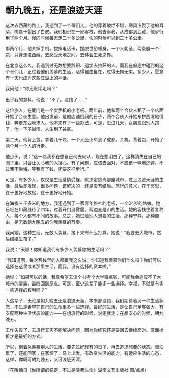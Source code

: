 # 朝九晚五，还是浪迹天涯

这次去西藏的路上，我遇到了一个哥们儿，他的穿着破烂不堪，寒风冻裂了他的耳朵，嘴唇干裂出了白皮。我们相识在一家客栈，他告诉我，从成都到西藏，他步行用了两个月。慢的时候每天走二十多公里，快的时候可以到三十多公里。 

那两个月，他关掉手机，拔掉电话卡，摆脱世俗缠身，一个人朝圣，两条腿一个包，只身走进西藏，去感受天地之间，去体会生死之界。 

在北京这么久，我遇到过无数想要辞职、退学去拉萨的人。而我在旅途中碰到的这个哥们儿，正过着他们羡慕的生活，活得自由自在，过得无拘无束。多少人，愿意有一天也成为这些江湖上的神话。 

我问他：“你还继续走吗？” 

出乎我的意料，他说：“不了。没钱了……” 

这位旅人，在厦门是一个卖手机的小老板。两年前，他和两个合伙人租了一个店面开始了合伙生意。他出发前，是他店铺倒闭的日子，两个合伙人开始东拼西凑地借钱，奔走东西地求人。他本来有了一些办法，可是，没过几天，女朋友跟别人跑了，他一下子崩溃，人生到了谷底。 

第二天，他背上包，拿着几千块，一个人坐火车到了成都。关机，背着包，开始了两个月一个人的行走。 

他点头，说：“这一路我都在想自己何去何从，现在想明白了，这样消失在自己的圈子里，只会让关心我的人担心。有了问题，应该去面对，不应该一味地逃避。不过我不后悔，等我有了钱，还要这样步行。” 

可是，有多少人，仅仅是生活爱情受挫，就决定逃离那座城市，过上浪迹天涯的生活，最后却发现，很多问题，该解决的，还是没有结局。旅行的意义，在于冥思，在于更好地放松，在于更好地开始。 

在海拔三千多米的地方，我还遇到了一家青年旅社的老板，一个24岁的姑娘。她已经在川藏线待了四年，过着开门没雾霾，两边全是山的生活。她的客栈住着各种人，每个人都有不同的故事。总之，她过着别人想要的生活，那种宁静，那种自由，是无数朝九晚五的你我羡慕的节奏。 

我问她，这种生活，无数人羡慕，接下来有什么打算。她说：“我要去大城市，然后结婚生孩子。” 

我说：“天哪！你知道我们有多少人羡慕你的生活吗？” 

“我知道啊，每次客栈里的人都跟我这么说。你知道我羡慕你们什么吗？你们可以选择在这里或者那里生活，而我，没有选择的资本啦。” 

她说：“如果可以的话，我真希望去读个书考个大学赚点钱，可能我会适应不了大城市的雾霾，最终回到原点。可是，至少这辈子能多一些选择。幸福，不就是有多一些选择的权利吗？” 

人这辈子，无论是朝九晚五还是浪迹天涯，本来都没错，我们期待着另一种生活状态，不过是希望在自己的生命里多一些选择。最好的生活，是让自己足够强大，有支配两种生活状态的能力——在想旅行的时候，说走就走；在想安心的时候，朝九晚五。 

工作失败了，去旅行其实不能解决问题，因为你终究还是要回去继续面对。直面挫折才是最好的方式。 

所以，别着急羡慕别人的生活，要先过好现有的日子，再去追求想要的状态。漂泊累了，还能回家；在家烦了，马上出发。有改变生活的能力，有适应生活的心态，这样，你既可朝九晚五，又可浪迹天涯。 

（花暖摘自《你所谓的稳定，不过是浪费生命》湖南文艺出版社 图/点点）